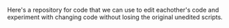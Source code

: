 Here's a repository for code that we can use to edit eachother's code and experiment with changing code without losing the original unedited scripts. 